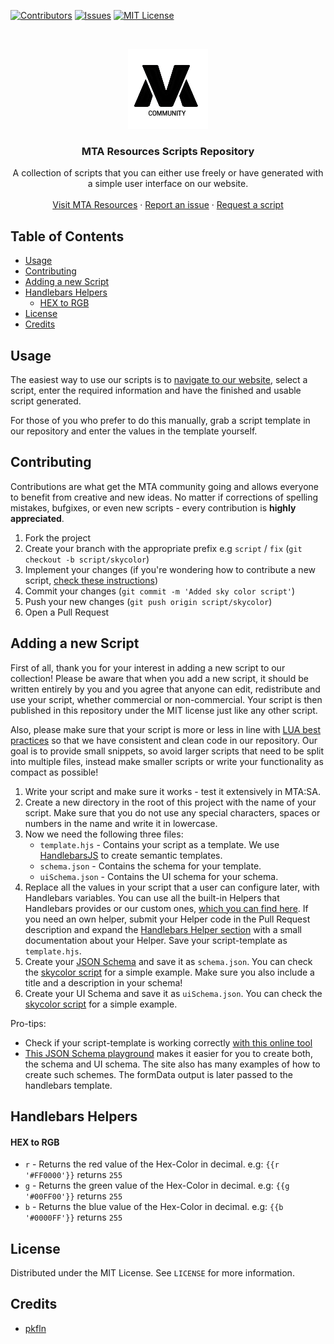 [![Contributors][contributors-shield]][contributors-url]
[![Issues][issues-shield]][issues-url]
[![MIT License][license-shield]][license-url]

<!-- PROJECT LOGO -->
<br />
<p align="center">
  <a href="https://github.com/mtaresources/scripts">
    <img src="logo.png" alt="Logo" width="128" height="128">
  </a>

  <h3 align="center">MTA Resources Scripts Repository</h3>

  <p align="center">
    A collection of scripts that you can either use freely or have generated with a simple user interface on our website.
    <br />
    <br />
    <a href="https://github.com/mtaresources/scripts">Visit MTA Resources</a>
    ·
    <a href="https://github.com/mtaresources/scripts/issues">Report an issue</a>
    ·
    <a href="https://github.com/mtaresources/scripts/issues">Request a script</a>
  </p>
</p>



<!-- TABLE OF CONTENTS -->
## Table of Contents

* [Usage](#usage)
* [Contributing](#contributing)
* [Adding a new Script](#adding-a-new-script)
* [Handlebars Helpers](#handlebars-helpers)
  * [HEX to RGB](#hex-to-rgb)
* [License](#license)
* [Credits](#credits)



<!-- USAGE -->
## Usage

The easiest way to use our scripts is to [navigate to our website](http://comingsoon.tm), select a script, enter the required information and have the finished and usable script generated.

For those of you who prefer to do this manually, grab a script template in our repository and enter the values in the template yourself.



<!-- CONTRIBUTING -->
## Contributing

Contributions are what get the MTA community going and allows everyone to benefit from creative and new ideas. No matter if corrections of spelling mistakes, bufgixes, or even new scripts - every contribution is **highly appreciated**.

1. Fork the project
2. Create your branch with the appropriate prefix e.g `script` / `fix`  (`git checkout -b script/skycolor`)
3. Implement your changes (if you're wondering how to contribute a new script, [check these instructions](#adding-a-new-script))
4. Commit your changes (`git commit -m 'Added sky color script'`)
5. Push your new changes (`git push origin script/skycolor`)
6. Open a Pull Request



<!-- ADDING A NEW SCRIPT -->
## Adding a new Script

First of all, thank you for your interest in adding a new script to our collection! Please be aware that when you add a new script, it should be written entirely by you and you agree that anyone can edit, redistribute and use your script, whether commercial or non-commercial. Your script is then published in this repository under the MIT license just like any other script.

Also, please make sure that your script is more or less in line with [LUA best practices](https://www.mediawiki.org/wiki/Help:Lua/Lua_best_practice) so that we have consistent and clean code in our repository. Our goal is to provide small snippets, so avoid larger scripts that need to be split into multiple files, instead make smaller scripts or write your functionality as compact as possible! 

1. Write your script and make sure it works - test it extensively in MTA:SA.
2. Create a new directory in the root of this project with the name of your script. Make sure that you do not use any special characters, spaces or numbers in the name and write it in lowercase.
3. Now we need the following three files:
    - `template.hjs` - Contains your script as a template. We use [HandlebarsJS](https://handlebarsjs.com/) to create semantic templates.
    - `schema.json` - Contains the schema for your template.
    - `uiSchema.json` - Contains the UI schema for your schema.
4. Replace all the values in your script that a user can configure later, with Handlebars variables. You can use all the built-in Helpers that Handlebars provides or our custom ones, [which you can find here](#handlebars-helpers). If you need an own helper, submit your Helper code in the Pull Request description and expand the [Handlebars Helper section](#handlebars-helpers) with a small documentation about your Helper. Save your script-template as `template.hjs`.
5. Create your [JSON Schema](http://json-schema.org/) and save it as `schema.json`. You can check the [skycolor script](skycolor/schema.json) for a simple example. Make sure you also include a title and a description in your schema!
6. Create your UI Schema and save it as `uiSchema.json`. You can check the [skycolor script](skycolor/uiSchema.json) for a simple example.

Pro-tips:
 - Check if your script-template is working correctly [with this online tool](https://tqdev.com/2016-precompile-handlebars-online)
 - [This JSON Schema playground](https://rjsf-team.github.io/react-jsonschema-form/) makes it easier for you to create both, the schema and UI schema. The site also has many examples of how to create such schemes. The formData output is later passed to the handlebars template.



<!-- HANDLEBARS HELPERS -->
## Handlebars Helpers

#### HEX to RGB
- `r` - Returns the red value of the Hex-Color in decimal. e.g: `{{r '#FF0000'}}` returns `255`
- `g` - Returns the green value of the Hex-Color in decimal. e.g: `{{g '#00FF00'}}` returns `255`
- `b` - Returns the blue value of the Hex-Color in decimal. e.g: `{{b '#0000FF'}}` returns `255`



<!-- LICENSE -->
## License

Distributed under the MIT License. See `LICENSE` for more information.



<!-- CREDITS -->
## Credits

- [pkfln](https://github.com/pkfln)






<!-- MARKDOWN LINKS & IMAGES -->
<!-- https://www.markdownguide.org/basic-syntax/#reference-style-links -->
[contributors-shield]: https://img.shields.io/github/contributors/mtaresources/scripts.svg?style=flat-square
[contributors-url]: https://github.com/mtaresources/scripts/graphs/contributors
[forks-shield]: https://img.shields.io/github/forks/mtaresources/scripts.svg?style=flat-square
[forks-url]: https://github.com/mtaresources/scripts/network/members
[stars-shield]: https://img.shields.io/github/stars/mtaresources/scripts.svg?style=flat-square
[stars-url]: https://github.com/mtaresources/scripts/stargazers
[issues-shield]: https://img.shields.io/github/issues/mtaresources/scripts.svg?style=flat-square
[issues-url]: https://github.com/mtaresources/scripts/issues
[license-shield]: https://img.shields.io/github/license/mtaresources/scripts.svg?style=flat-square
[license-url]: https://github.com/mtaresources/scripts/blob/master/LICENSE
